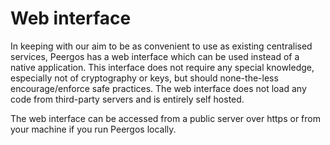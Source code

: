 # Web interface

In keeping with our aim to be as convenient to use as existing centralised services, Peergos has a web interface which can be used instead of a native application. This interface does not require any special knowledge, especially not of cryptography or keys, but should none-the-less encourage/enforce safe practices. The web interface does not load any code from third-party servers and is entirely self hosted.

The web interface can be accessed from a public server over https or from your machine if you run Peergos locally. 